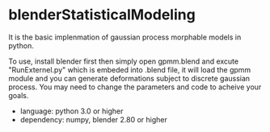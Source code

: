 # blenderStatisticalModeling
It is the basic implenmation of gaussian process morphable models in python. 
&nbsp;

To use, install blender first then simply open gpmm.blend and excute "RunExternel.py" which is embeded into .blend file, it will load the gpmm module and you can generate deformations subject to discrete gaussian process. You may need to change the parameters and code to acheive your goals.

* language: python 3.0 or higher
* dependency: numpy, blender 2.80 or higher